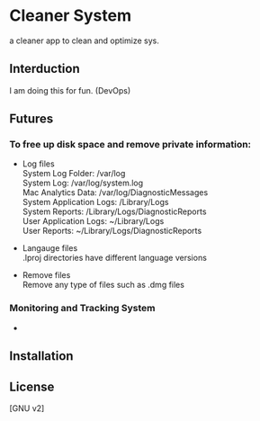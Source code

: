 # Cleaner System

a cleaner app to clean and optimize sys.

## Interduction 
I am doing this for fun. (DevOps) 



## Futures 

### To free up disk space and remove private information:
- Log files <br />
        System Log Folder: /var/log <br />
        System Log: /var/log/system.log <br />
        Mac Analytics Data: /var/log/DiagnosticMessages <br />
        System Application Logs: /Library/Logs <br />
        System Reports: /Library/Logs/DiagnosticReports <br />
        User Application Logs: ~/Library/Logs <br />
        User Reports: ~/Library/Logs/DiagnosticReports <br />
 
- Langauge files <br />
       .lproj directories have different language versions <br />
        
- Remove files  <br />
        Remove any type of files such as .dmg files <br />

### Monitoring and Tracking System

- 

###


## Installation




## License
[GNU v2]

